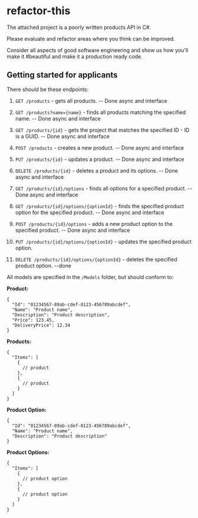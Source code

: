 # refactor-this
The attached project is a poorly written products API in C#.

Please evaluate and refactor areas where you think can be improved. 

Consider all aspects of good software engineering and show us how you'll make it #beautiful and make it a production ready code.

## Getting started for applicants

There should be these endpoints:

1. `GET /products` - gets all products. -- Done async and interface
2. `GET /products?name={name}` - finds all products matching the specified name. -- Done async and interface
3. `GET /products/{id}` - gets the project that matches the specified ID - ID is a GUID. -- Done async and interface
4. `POST /products` - creates a new product. -- Done async and interface
5. `PUT /products/{id}` - updates a product. -- Done async and interface
6. `DELETE /products/{id}` - deletes a product and its options. -- Done async and interface

7. `GET /products/{id}/options` - finds all options for a specified product.  -- Done async and interface
8. `GET /products/{id}/options/{optionId}` - finds the specified product option for the specified product. -- Done async and interface
9. `POST /products/{id}/options` - adds a new product option to the specified product. -- Done async and interface
10. `PUT /products/{id}/options/{optionId}` - updates the specified product option.
11. `DELETE /products/{id}/options/{optionId}` - deletes the specified product option. --done

All models are specified in the `/Models` folder, but should conform to:

**Product:**
```
{
  "Id": "01234567-89ab-cdef-0123-456789abcdef",
  "Name": "Product name",
  "Description": "Product description",
  "Price": 123.45,
  "DeliveryPrice": 12.34
}
```

**Products:**
```
{
  "Items": [
    {
      // product
    },
    {
      // product
    }
  ]
}
```

**Product Option:**
```
{
  "Id": "01234567-89ab-cdef-0123-456789abcdef",
  "Name": "Product name",
  "Description": "Product description"
}
```

**Product Options:**
```
{
  "Items": [
    {
      // product option
    },
    {
      // product option
    }
  ]
}
```
